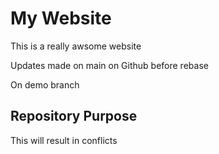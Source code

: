# My Website

This is a really awsome website

Updates made on main on Github before rebase

On demo branch


## Repository Purpose

This will result in conflicts